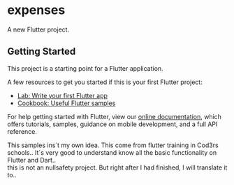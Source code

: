 # expenses

A new Flutter project.

## Getting Started

This project is a starting point for a Flutter application.

A few resources to get you started if this is your first Flutter project:

- [Lab: Write your first Flutter app](https://flutter.dev/docs/get-started/codelab)
- [Cookbook: Useful Flutter samples](https://flutter.dev/docs/cookbook)

For help getting started with Flutter, view our
[online documentation](https://flutter.dev/docs), which offers tutorials,
samples, guidance on mobile development, and a full API reference.

This samples ins´t my own idea. This come from flutter training in Cod3rs schools.. 
It´s very good to understand know all the basic functionality on Flutter and Dart..  
this is not an nullsafety project. But right after I had finished, I will translate it to.. 
